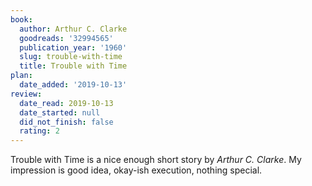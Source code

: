 ```yaml
---
book:
  author: Arthur C. Clarke
  goodreads: '32994565'
  publication_year: '1960'
  slug: trouble-with-time
  title: Trouble with Time
plan:
  date_added: '2019-10-13'
review:
  date_read: 2019-10-13
  date_started: null
  did_not_finish: false
  rating: 2
---
```


Trouble with Time is a nice enough short story by *Arthur C. Clarke*. My impression is good idea, okay-ish execution, nothing special.
